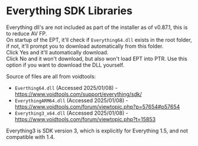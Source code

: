 # Everything SDK Libraries

Everything dll's are not included as part of the installer as of v0.87.1, this is to reduce AV FP.  
On startup of the EPT, it'll check if `Everything64.dll` exists in the root folder, if not, it'll prompt you to download automatically from this folder.  
Click Yes and it'll automatically download.  
Click No and it won't download, but also won't load EPT into PTR. Use this option if you want to download the DLL yourself.

Source of files are all from voidtools:
- `Everthing64.dll` (Accessed 2025/01/08) - https://www.voidtools.com/support/everything/sdk/
- `EverythingARM64.dll` (Accessed 2025/01/08) - https://www.voidtools.com/forum/viewtopic.php?p=57654#p57654
- `Everything3_x64.dll` (Accessed 2025/01/08) - https://www.voidtools.com/forum/viewtopic.php?t=15853

Everything3 is SDK version 3, which is explicitly for Everything 1.5, and not compatible with 1.4.